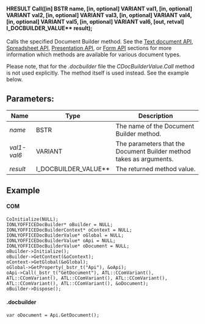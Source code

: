 #### HRESULT Call(\[in] BSTR name, \[in, optional] VARIANT val1, \[in, optional] VARIANT val2, \[in, optional] VARIANT val3, \[in, optional] VARIANT val4, \[in, optional] VARIANT val5, \[in, optional] VARIANT val6, \[out, retval] I\_DOCBUILDER\_VALUE\*\* result);

Calls the specified Document Builder method. See the [Text document API](/officeapi/textdocumentapi), [Spreadsheet API](/officeapi/spreadsheetapi), [Presentation API](/officeapi/presentationapi), or [Form API](/officeapi/formapi) sections for more information which methods are available for various document types.

Please note, that for the *.docbuilder* file the *CDocBuilderValue.Call* method is not used explicitly. The method itself is used instead. See the example below.

## Parameters:

| Name        | Type                     | Description                                                         |
| ----------- | ------------------------ | ------------------------------------------------------------------- |
| *name*      | BSTR                     | The name of the Document Builder method.                            |
| *val1-val6* | VARIANT                  | The parameters that the Document Builder method takes as arguments. |
| *result*    | I\_DOCBUILDER\_VALUE\*\* | The returned method value.                                          |

## Example

#### COM

```
CoInitialize(NULL);
IONLYOFFICEDocBuilder* oBuilder = NULL;
IONLYOFFICEDocBuilderContext* oContext = NULL;
IONLYOFFICEDocBuilderValue* oGlobal = NULL;
IONLYOFFICEDocBuilderValue* oApi = NULL;
IONLYOFFICEDocBuilderValue* oDocument = NULL;
oBuilder->Initialize();
oBuilder->GetContext(&oContext);
oContext->GetGlobal(&oGlobal);
oGlobal->GetProperty(_bstr_t("Api"), &oApi);
oApi->Call(_bstr_t("GetDocument"), ATL::CComVariant(), ATL::CComVariant(), ATL::CComVariant(), ATL::CComVariant(), ATL::CComVariant(), ATL::CComVariant(), &oDocument);
oBuilder->Dispose();
```

#### .docbuilder

```
var oDocument = Api.GetDocument();
```
